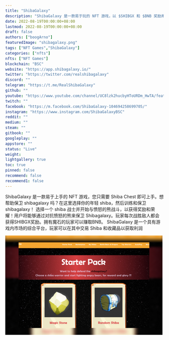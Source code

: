 ```yaml
---
title: "ShibaGalaxy"
description: "ShibaGalaxy 是一款易于玩的 NFT 游戏，以 $SHIBGX 和 $BNB 奖励用户，并具有自动回购机制。"
date: 2022-08-19T00:00:00+08:00
lastmod: 2022-08-19T00:00:00+08:00
draft: false
authors: ["boogArno"]
featuredImage: "shibagalaxy.png"
tags: ["NFT Games","ShibaGalaxy"]
categories: ["nfts"]
nfts: ["NFT Games"]
blockchain: "BSC"
website: "https://app.shibagalaxy.io/"
twitter: "https://twitter.com/realshibagalaxy"
discord: ""
telegram: "https://t.me/RealShibaGalaxy"
github: ""
youtube: "https://www.youtube.com/channel/UC8lzk2hucbyHToURDm_HwTA/featured"
twitch: ""
facebook: "https://m.facebook.com/ShibaGalaxy-104694258699705/"
instagram: "https://www.instagram.com/ShibaGalaxyBSC"
reddit: ""
medium: ""
steam: ""
gitbook: ""
googleplay: ""
appstore: ""
status: "Live"
weight: 
lightgallery: true
toc: true
pinned: false
recommend: false
recommend1: false
---
```

ShibaGalaxy 是一款易于上手的 NFT 游戏，您只需要 Shiba Chest 即可上手。想帮助保卫 shibagalaxy 吗？在这里选择你的年轻 shiba，然后训练和保卫 shibagalaxy！
选择一个 shiba 战士并开始与愤怒的熊战斗，以获得奖励和荣耀！用户将能够通过对抗愤怒的熊来保卫 Shibagalaxy。玩家每次战胜敌人都会获得SHIBGX奖励。拥有魔石的玩家可以赚取BNB。 ShibaGalaxy 是一个具有游戏内市场的综合平台，玩家可以在其中交易 Shiba 和收藏品以获取利润

![shibagalaxy-dapp-games-bsc-image1-500x315_d126c270d354ec10ce1013e3303be6a4](shibagalaxy-dapp-games-bsc-image1-500x315_d126c270d354ec10ce1013e3303be6a4.png)